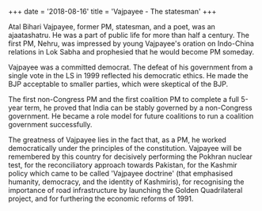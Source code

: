 +++
date = '2018-08-16'
title = 'Vajpayee - The statesman' 
+++

Atal Bihari Vajpayee, former PM, statesman, and a poet, was an ajaatashatru. He was a part of public life for more than half a century. The first PM, Nehru, was impressed by young Vajpayee's oration on Indo-China relations in Lok Sabha and prophesied that he would become PM someday.

Vajpayee was a committed democrat. The defeat of his government from a single vote in the LS in 1999 reflected his democratic ethics. He made the BJP acceptable to smaller parties, which were skeptical of the BJP. 

The first non-Congress PM and the first coalition PM to complete a full 5-year term, he proved that India can be stably governed by a non-Congress government. He became a role model for future coalitions to run a coalition government successfully.

The greatness of Vajpayee lies in the fact that, as a PM, he worked democratically under the principles of the constitution. Vajpayee will be remembered by this country for decisively performing the Pokhran nuclear test, for the reconciliatory approach towards Pakistan, for the Kashmir policy which came to be called 'Vajpayee doctrine' (that emphasised humanity, democracy, and the identity of Kashmiris), for recognising the importance of road infrastructure by launching the Golden Quadrilateral project, and for furthering the economic reforms of 1991.